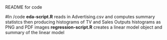 README for code

#In /code
	**eda-script.R** reads in Advertising.csv and computes summary statistcs then producing histograms of TV and Sales
		Outputs histograms as PNG and PDF images
	**regression-script.R** creates a linear model object and summary of the linear model
